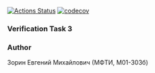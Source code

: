 [![Actions Status](https://github.com/Greezzee/VerificationTask3/workflows/Ubuntu/badge.svg)](https://github.com/Greezzee/VerificationTask3/actions)
[![codecov](https://codecov.io/github/Greezzee/VerificationTask3/graph/badge.svg?token=7UI41WMA0R)](https://codecov.io/github/Greezzee/VerificationTask3)
### Verification Task 3

### Author
Зорин Евгений Михайлович (МФТИ, М01-303б)